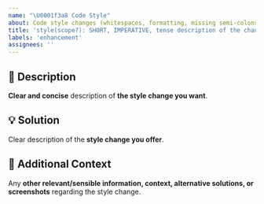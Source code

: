 ```yaml
---
name: "\U0001f3a8 Code Style"
about: Code style changes (whitespaces, formatting, missing semi-colons, etc) that do not affect the meaning of the code.
title: 'style(scope?): SHORT, IMPERATIVE, tense description of the change'
labels: 'enhancement'
assignees: ''
---
```

<!-- **********************************************************************************************
Hey! 🍻

Please search open and closed style change requests before submitting a new style change request.
Existing style change requests may present your particular change or similar enough
to contribute to that, thus simplify and make the style change request more clear.
*********************************************************************************************** -->

🚀 Description
---------------------------------------------------------------------------------------------------

**Clear and concise** description of **the style change you want**.

💡 Solution
---------------------------------------------------------------------------------------------------

Clear description of the **style change you offer**.

💬 Additional Context
---------------------------------------------------------------------------------------------------

Any **other relevant/sensible information, context, alternative solutions, or screenshots** regarding the style change.
